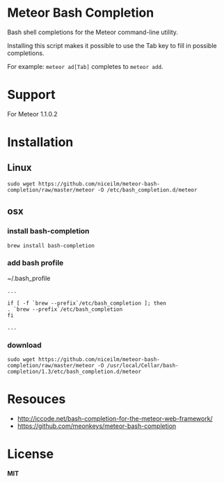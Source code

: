 # Meteor Bash Completion
Bash shell completions for the Meteor command-line utility.

Installing this script makes it possible to use the Tab key to fill in possible completions.

For example: ```meteor ad[Tab]``` completes to ```meteor add```.

# Support
For Meteor 1.1.0.2

# Installation
## Linux
```
sudo wget https://github.com/niceilm/meteor-bash-completion/raw/master/meteor -O /etc/bash_completion.d/meteor
```

## osx
### install bash-completion
```
brew install bash-completion
```

### add bash profile
~/.bash_profile
```
...

if [ -f `brew --prefix`/etc/bash_completion ]; then
. `brew --prefix`/etc/bash_completion
fi

...
```

### download
```
sudo wget https://github.com/niceilm/meteor-bash-completion/raw/master/meteor -O /usr/local/Cellar/bash-completion/1.3/etc/bash_completion.d/meteor
```

# Resouces
* http://iccode.net/bash-completion-for-the-meteor-web-framework/
* https://github.com/meonkeys/meteor-bash-completion

# License
**MIT**